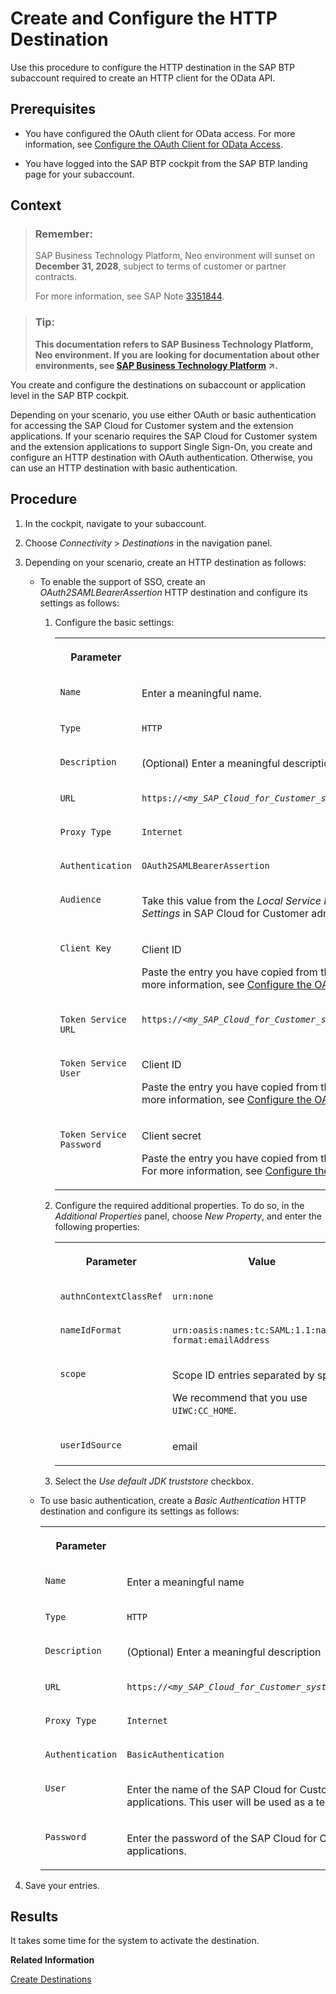 <!-- loio929294823bc44614ba2034662f043793 -->

# Create and Configure the HTTP Destination

Use this procedure to configure the HTTP destination in the SAP BTP subaccount required to create an HTTP client for the OData API.



## Prerequisites

-   You have configured the OAuth client for OData access. For more information, see [Configure the OAuth Client for OData Access](configure-the-oauth-client-for-odata-access-0ac0dc9.md).

-   You have logged into the SAP BTP cockpit from the SAP BTP landing page for your subaccount.



## Context

> ### Remember:  
> SAP Business Technology Platform, Neo environment will sunset on **December 31, 2028**, subject to terms of customer or partner contracts.
> 
> For more information, see SAP Note [3351844](https://me.sap.com/notes/3351844).

> ### Tip:  
> **This documentation refers to SAP Business Technology Platform, Neo environment. If you are looking for documentation about other environments, see [SAP Business Technology Platform](https://help.sap.com/viewer/65de2977205c403bbc107264b8eccf4b/Cloud/en-US/6a2c1ab5a31b4ed9a2ce17a5329e1dd8.html "SAP Business Technology Platform (SAP BTP) is an integrated offering comprised of the following technology portfolios: application development; process automation; integration; data, analytics, and enterprise planning; artificial intelligence. The platform offers users the ability to turn data into business value, compose end-to-end business processes, connect entire IT landscapes, and personalize, build and extend SAP applications. This reduces the overall total cost of ownership maintaining SAP landscapes and third-party software across end-to-end business processes.") :arrow_upper_right:.**

You create and configure the destinations on subaccount or application level in the SAP BTP cockpit.

Depending on your scenario, you use either OAuth or basic authentication for accessing the SAP Cloud for Customer system and the extension applications. If your scenario requires the SAP Cloud for Customer system and the extension applications to support Single Sign-On, you create and configure an HTTP destination with OAuth authentication. Otherwise, you can use an HTTP destination with basic authentication.



## Procedure

1.  In the cockpit, navigate to your subaccount.

2.  Choose *Connectivity* \> *Destinations* in the navigation panel.

3.  Depending on your scenario, create an HTTP destination as follows:

    -   To enable the support of SSO, create an *OAuth2SAMLBearerAssertion* HTTP destination and configure its settings as follows:
        1.  Configure the basic settings:


            <table>
            <tr>
            <th valign="top">

            Parameter
            
            </th>
            <th valign="top">

            Value
            
            </th>
            </tr>
            <tr>
            <td valign="top">
            
            `Name`
            
            </td>
            <td valign="top">
            
            Enter a meaningful name.
            
            </td>
            </tr>
            <tr>
            <td valign="top">
            
            `Type`
            
            </td>
            <td valign="top">
            
            `HTTP`
            
            </td>
            </tr>
            <tr>
            <td valign="top">
            
            `Description`
            
            </td>
            <td valign="top">
            
            \(Optional\) Enter a meaningful description.
            
            </td>
            </tr>
            <tr>
            <td valign="top">
            
            `URL`
            
            </td>
            <td valign="top">
            
            <code>https://<i class="varname">&lt;my_SAP_Cloud_for_Customer_system_name&gt;</i>.crm.ondemand.com/sap/c4c/odata/v1/c4codata</code>
            
            </td>
            </tr>
            <tr>
            <td valign="top">
            
            `Proxy Type`
            
            </td>
            <td valign="top">
            
            `Internet`
            
            </td>
            </tr>
            <tr>
            <td valign="top">
            
            `Authentication`
            
            </td>
            <td valign="top">
            
            `OAuth2SAMLBearerAssertion`
            
            </td>
            </tr>
            <tr>
            <td valign="top">
            
            `Audience`
            
            </td>
            <td valign="top">
            
            Take this value from the *Local Service Provider* field in *Configure Single Sign-On* under *General Settings* in SAP Cloud for Customer administration view.
            
            </td>
            </tr>
            <tr>
            <td valign="top">
            
            `Client Key`
            
            </td>
            <td valign="top">
            
            Client ID

            Paste the entry you have copied from the *Client ID* field when configuring the OAuth client. For more information, see [Configure the OAuth Client for OData Access](configure-the-oauth-client-for-odata-access-0ac0dc9.md).
            
            </td>
            </tr>
            <tr>
            <td valign="top">
            
            `Token Service URL`
            
            </td>
            <td valign="top">
            
            <code>https://<i class="varname">&lt;my_SAP_Cloud_for_Customer_system_name&gt;</i>.crm.ondemand.com/sap/bc/sec/oauth2/token</code>
            
            </td>
            </tr>
            <tr>
            <td valign="top">
            
            `Token Service User`
            
            </td>
            <td valign="top">
            
            Client ID

            Paste the entry you have copied from the *Client ID* field when configuring the OAuth client. For more information, see [Configure the OAuth Client for OData Access](configure-the-oauth-client-for-odata-access-0ac0dc9.md).
            
            </td>
            </tr>
            <tr>
            <td valign="top">
            
            `Token Service Password`
            
            </td>
            <td valign="top">
            
            Client secret

            Paste the entry you have copied from the *Client Secret* field when configuring the OAuth client. For more information, see [Configure the OAuth Client for OData Access](configure-the-oauth-client-for-odata-access-0ac0dc9.md).
            
            </td>
            </tr>
            </table>
            
        2.  Configure the required additional properties. To do so, in the *Additional Properties* panel, choose *New Property*, and enter the following properties:


            <table>
            <tr>
            <th valign="top">

            Parameter
            
            </th>
            <th valign="top">

            Value
            
            </th>
            </tr>
            <tr>
            <td valign="top">
            
            `authnContextClassRef`
            
            </td>
            <td valign="top">
            
            `urn:none` 
            
            </td>
            </tr>
            <tr>
            <td valign="top">
            
            `nameIdFormat`
            
            </td>
            <td valign="top">
            
            `urn:oasis:names:tc:SAML:1.1:nameid-format:emailAddress` 
            
            </td>
            </tr>
            <tr>
            <td valign="top">
            
            `scope`
            
            </td>
            <td valign="top">
            
            Scope ID entries separated by space.

            We recommend that you use `UIWC:CC_HOME`.
            
            </td>
            </tr>
            <tr>
            <td valign="top">
            
            `userIdSource`
            
            </td>
            <td valign="top">
            
            email
            
            </td>
            </tr>
            </table>
            
        3.  Select the *Use default JDK truststore* checkbox.

    -   To use basic authentication, create a *Basic Authentication* HTTP destination and configure its settings as follows:


        <table>
        <tr>
        <th valign="top">

        Parameter
        
        </th>
        <th valign="top">

        Value
        
        </th>
        </tr>
        <tr>
        <td valign="top">
        
        `Name`
        
        </td>
        <td valign="top">
        
        Enter a meaningful name
        
        </td>
        </tr>
        <tr>
        <td valign="top">
        
        `Type`
        
        </td>
        <td valign="top">
        
        `HTTP`
        
        </td>
        </tr>
        <tr>
        <td valign="top">
        
        `Description` 
        
        </td>
        <td valign="top">
        
        \(Optional\) Enter a meaningful description
        
        </td>
        </tr>
        <tr>
        <td valign="top">
        
        `URL`
        
        </td>
        <td valign="top">
        
        <code>https://<i class="varname">&lt;my_SAP_Cloud_for_Customer_system_name&gt;</i>.crm.ondemand.com/sap/c4c/odata/v1/c4codata</code>
        
        </td>
        </tr>
        <tr>
        <td valign="top">
        
        `Proxy Type`
        
        </td>
        <td valign="top">
        
        `Internet`
        
        </td>
        </tr>
        <tr>
        <td valign="top">
        
        `Authentication`
        
        </td>
        <td valign="top">
        
        `BasicAuthentication`
        
        </td>
        </tr>
        <tr>
        <td valign="top">
        
        `User`
        
        </td>
        <td valign="top">
        
        Enter the name of the SAP Cloud for Customer user who should have access to the extension applications. This user will be used as a technical user.
        
        </td>
        </tr>
        <tr>
        <td valign="top">
        
        `Password`
        
        </td>
        <td valign="top">
        
        Enter the password of the SAP Cloud for Customer user who should have access to the extension applications.
        
        </td>
        </tr>
        </table>
        

4.  Save your entries.




## Results

It takes some time for the system to activate the destination.

**Related Information**  


[Create Destinations](https://help.sap.com/viewer/cca91383641e40ffbe03bdc78f00f681/Cloud/en-US/1e110da0ddd8453aaf5aed2485d84f25.html)

